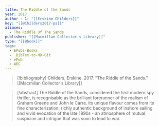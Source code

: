 ```yaml
---
title: The Riddle of the Sands
year: 2017
author - 1: "[[Erskine Childers]]"
key: "[[@Childers2017-ps]]"
aliases:
  - The Riddle Of The Sands
publisher: "[[Macmillan Collector s Library]]"
type: "[[@book]]"
tags:
  - EPubs-Books
  - _BibTex-to-MD-Git
  - ePub
  - AEC
---
```


> [!bibliography]
> Childers, Erskine. 2017. “The Riddle of the Sands.” [[Macmillan Collector s Library]]

> [!abstract]
> The Riddle of the Sands, considered the first modern spy thriller, is recognisable as the brilliant forerunner of the realism of Graham Greene and John le Carre. Its unique flavour comes from its fine characterization, richly authentic background of inshore sailing and vivid evocation of the late 1890s - an atmosphere of mutual suspicion and intrigue that was soon to lead to war.